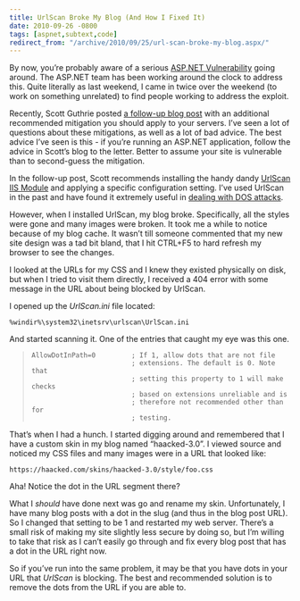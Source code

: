```yaml
---
title: UrlScan Broke My Blog (And How I Fixed It)
date: 2010-09-26 -0800
tags: [aspnet,subtext,code]
redirect_from: "/archive/2010/09/25/url-scan-broke-my-blog.aspx/"
---
```


By now, you’re probably aware of a serious [ASP.NET
Vulnerability](http://weblogs.asp.net/scottgu/archive/2010/09/18/important-asp-net-security-vulnerability.aspx "Security Vulnerability")
going around. The ASP.NET team has been working around the clock to
address this. Quite literally as last weekend, I came in twice over the
weekend (to work on something unrelated) to find people working to
address the exploit.

Recently, Scott Guthrie posted [a follow-up blog
post](http://weblogs.asp.net/scottgu/archive/2010/09/18/important-asp-net-security-vulnerability.aspx "A Follow-Up Post")
with an additional recommended mitigation you should apply to your
servers. I’ve seen a lot of questions about these mitigations, as well
as a lot of bad advice. The best advice I’ve seen is this - if you’re
running an ASP.NET application, follow the advice in Scott’s blog to the
letter. Better to assume your site is vulnerable than to second-guess
the mitigation.

In the follow-up post, Scott recommends installing the handy dandy
[UrlScan IIS Module](http://www.iis.net/download/UrlScan "URL Scan") and
applying a specific configuration setting. I’ve used UrlScan in the past
and have found it extremely useful in [dealing with DOS
attacks](https://haacked.com/archive/2008/08/22/dealing-with-denial-of-service-attacks.aspx "Dealing with DOS").

However, when I installed UrlScan, my blog broke. Specifically, all the
styles were gone and many images were broken. It took me a while to
notice because of my blog cache. It wasn’t till someone commented that
my new site design was a tad bit bland, that I hit CTRL+F5 to hard
refresh my browser to see the changes.

I looked at the URLs for my CSS and I knew they existed physically on
disk, but when I tried to visit them directly, I received a 404 error
with some message in the URL about being blocked by UrlScan.

I opened up the *UrlScan.ini* file located:

`%windir%\system32\inetsrv\urlscan\UrlScan.ini`

And started scanning it. One of the entries that caught my eye was this
one.

>     AllowDotInPath=0         ; If 1, allow dots that are not file
>                              ; extensions. The default is 0. Note that
>                              ; setting this property to 1 will make checks
>                              ; based on extensions unreliable and is
>                              ; therefore not recommended other than for
>                              ; testing.

That’s when I had a hunch. I started digging around and remembered that
I have a custom skin in my blog named “haacked-3.0”. I viewed source and
noticed my CSS files and many images were in a URL that looked like:

`https://haacked.com/skins/haacked-3.0/style/foo.css`

Aha! Notice the dot in the URL segment there?

What I *should* have done next was go and rename my skin. Unfortunately,
I have many blog posts with a dot in the slug (and thus in the blog post
URL). So I changed that setting to be 1 and restarted my web server.
There’s a small risk of making my site slightly less secure by doing so,
but I’m willing to take that risk as I can’t easily go through and fix
every blog post that has a dot in the URL right now.

So if you’ve run into the same problem, it may be that you have dots in
your URL that *UrlScan* is blocking. The best and recommended solution
is to remove the dots from the URL if you are able to.

